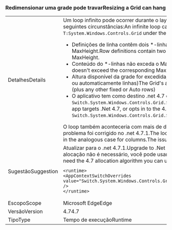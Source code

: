 ### <a name="resizing-a-grid-can-hang"></a><span data-ttu-id="28547-101">Redimensionar uma grade pode travar</span><span class="sxs-lookup"><span data-stu-id="28547-101">Resizing a Grid can hang</span></span>

|   |   |
|---|---|
|<span data-ttu-id="28547-102">Detalhes</span><span class="sxs-lookup"><span data-stu-id="28547-102">Details</span></span>|<span data-ttu-id="28547-103">Um loop infinito pode ocorrer durante o layout de um <code>T:System.Windows.Controls.Grid</code> nas seguintes circunstâncias:</span><span class="sxs-lookup"><span data-stu-id="28547-103">An infinite loop can occur during layout of a <code>T:System.Windows.Controls.Grid</code> under the following circumstances:</span></span><ul><li><span data-ttu-id="28547-104">Definições de linha contêm dois \*-linhas, ambos os declarando um MinHeight e um MaxHeight.</span><span class="sxs-lookup"><span data-stu-id="28547-104">Row definitions contain two \*-rows, both declaring a MinHeight and a MaxHeight.</span></span></li><li><span data-ttu-id="28547-105">Conteúdo do \*-linhas não exceda o MaxHeight correspondente</span><span class="sxs-lookup"><span data-stu-id="28547-105">Content of the \*-rows doesn't exceed the corresponding MaxHeight</span></span></li><li><span data-ttu-id="28547-106">Altura disponível da grade for excedida, o primeiro MinHeight (além de qualquer outro fixa ou automaticamente linhas)</span><span class="sxs-lookup"><span data-stu-id="28547-106">The Grid's available height is exceeded by the first MinHeight (plus any other fixed or Auto rows)</span></span></li><li><span data-ttu-id="28547-107">O aplicativo tem como destino .net 4.7 ou aceita o algoritmo de 4.7 alocação, definindo <code>Switch.System.Windows.Controls.Grid.StarDefinitionsCanExceedAvailableSpace=false</code></span><span class="sxs-lookup"><span data-stu-id="28547-107">The app targets .Net 4.7, or opts in to the 4.7 allocation algorithm by setting <code>Switch.System.Windows.Controls.Grid.StarDefinitionsCanExceedAvailableSpace=false</code></span></span></li></ul><span data-ttu-id="28547-108">O loop também aconteceria com mais de duas linhas, ou no caso de análogo para colunas. O problema foi corrigido no .net 4.7.1.</span><span class="sxs-lookup"><span data-stu-id="28547-108">The loop would also happen with more than two rows, or in the analogous case for columns.The issue is fixed in .Net 4.7.1.</span></span>|
|<span data-ttu-id="28547-109">Sugestão</span><span class="sxs-lookup"><span data-stu-id="28547-109">Suggestion</span></span>|<span data-ttu-id="28547-110">Atualizar para o .net 4.7.1.</span><span class="sxs-lookup"><span data-stu-id="28547-110">Upgrade to .Net 4.7.1.</span></span>  <span data-ttu-id="28547-111">Como alternativa, se o algoritmo de 4.7 alocação não é necessário, você pode usar a seguinte configuração:</span><span class="sxs-lookup"><span data-stu-id="28547-111">Alternatively, if you don't need the 4.7 allocation algorithm you can use the following configuration setting:</span></span><pre><code class="language-xml">&lt;runtime&gt;&#13;&#10;&lt;AppContextSwitchOverrides value=&quot;Switch.System.Windows.Controls.Grid.StarDefinitionsCanExceedAvailableSpace=true&quot; /&gt;&#13;&#10;&lt;/runtime&gt;&#13;&#10;</code></pre>|
|<span data-ttu-id="28547-112">Escopo</span><span class="sxs-lookup"><span data-stu-id="28547-112">Scope</span></span>|<span data-ttu-id="28547-113">Microsoft Edge</span><span class="sxs-lookup"><span data-stu-id="28547-113">Edge</span></span>|
|<span data-ttu-id="28547-114">Versão</span><span class="sxs-lookup"><span data-stu-id="28547-114">Version</span></span>|<span data-ttu-id="28547-115">4.7</span><span class="sxs-lookup"><span data-stu-id="28547-115">4.7</span></span>|
|<span data-ttu-id="28547-116">Tipo</span><span class="sxs-lookup"><span data-stu-id="28547-116">Type</span></span>|<span data-ttu-id="28547-117">Tempo de execução</span><span class="sxs-lookup"><span data-stu-id="28547-117">Runtime</span></span>|

